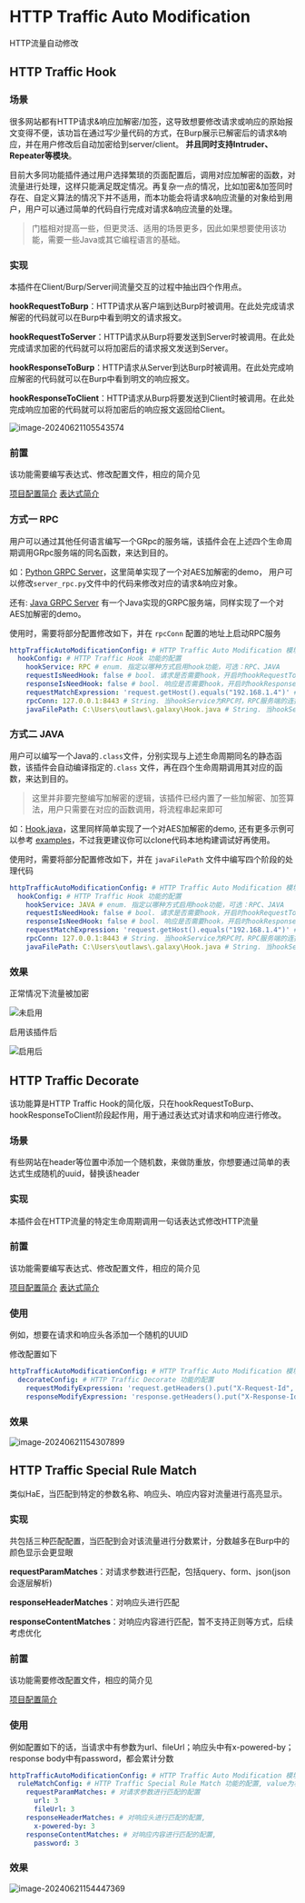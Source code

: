 # HTTP Traffic Auto Modification

HTTP流量自动修改

## HTTP Traffic Hook

### 场景

很多网站都有HTTP请求&响应加解密/加签，这导致想要修改请求或响应的原始报文变得不便，该功旨在通过写少量代码的方式，在Burp展示已解密后的请求&响应，并在用户修改后自动加密给到server/client。
**并且同时支持Intruder、Repeater等模块**。

>
目前大多同功能插件通过用户选择繁琐的页面配置后，调用对应加解密的函数，对流量进行处理，这样只能满足既定情况。再复杂一点的情况，比如加密&加签同时存在、自定义算法的情况下并不适用，而本功能会将请求&响应流量的对象给到用户，用户可以通过简单的代码自行完成对请求&响应流量的处理。
>
> 门槛相对提高一些，但更灵活、适用的场景更多，因此如果想要使用该功能，需要一些Java或其它编程语言的基础。

### 实现

本插件在Client/Burp/Server间流量交互的过程中抽出四个作用点。

**hookRequestToBurp**：HTTP请求从客户端到达Burp时被调用。在此处完成请求解密的代码就可以在Burp中看到明文的请求报文。

**hookRequestToServer**：HTTP请求从Burp将要发送到Server时被调用。在此处完成请求加密的代码就可以将加密后的请求报文发送到Server。

**hookResponseToBurp**：HTTP请求从Server到达Burp时被调用。在此处完成响应解密的代码就可以在Burp中看到明文的响应报文。

**hookResponseToClient**：HTTP请求从Burp将要发送到Client时被调用。在此处完成响应加密的代码就可以将加密后的响应报文返回给Client。

![image-20240621105543574](https://raw.githubusercontent.com/outlaws-bai/picture/main/img/image-20240621105543574.png)

### 前置

该功能需要编写表达式、修改配置文件，相应的简介见

[项目配置简介](https://github.com/outlaws-bai/Galaxy/blob/main/docs/使用须知.md#配置简介) [表达式简介](https://github.com/outlaws-bai/Galaxy/blob/main/docs/使用须知.md#表达式渲染)

### 方式一 RPC

用户可以通过其他任何语言编写一个GRpc的服务端，该插件会在上述四个生命周期调用GRpc服务端的同名函数，来达到目的。

如：[Python GRPC Server](https://github.com/outlaws-bai/PyGRpcServer)，这里简单实现了一个对AES加解密的demo，
用户可以修改`server_rpc.py`文件中的代码来修改对应的请求&响应对象。

还有:  [Java GRPC Server](https://github.com/outlaws-bai/Galaxy/blob/main/src/test/java/org/m2sec/modules/traffic/hook/HttpHookRpcServer.java)
有一个Java实现的GRPC服务端，同样实现了一个对AES加解密的demo。

使用时，需要将部分配置修改如下，并在 `rpcConn` 配置的地址上启动RPC服务

```yaml
httpTrafficAutoModificationConfig: # HTTP Traffic Auto Modification 模块的功能配置
  hookConfig: # HTTP Traffic Hook 功能的配置
    hookService: RPC # enum. 指定以哪种方式启用hook功能，可选：RPC、JAVA
    requestIsNeedHook: false # bool. 请求是否需要hook，开启时hookRequestToBurp、hookRequestToServer才会被执行
    responseIsNeedHook: false # bool. 响应是否需要hook，开启时hookResponseToBurp、hookResponseToClient才会被执行
    requestMatchExpression: 'request.getHost().equals("192.168.1.4")' # expression. 匹配请求的表达式；用来判断哪些请求需要被hook，例如这里判断请求的host必须是192.168.1.4
    rpcConn: 127.0.0.1:8443 # String. 当hookService为RPC时，RPC服务端的连接串
    javaFilePath: C:\Users\outlaws\.galaxy\Hook.java # String. 当hookService为JAVA时，Java的文件路径
```

### 方式二 JAVA

用户可以编写一个Java的`.class`文件，分别实现与上述生命周期同名的静态函数，该插件会自动编译指定的`.class`
文件，再在四个生命周期调用其对应的函数，来达到目的。

> 这里并非要完整编写加解密的逻辑，该插件已经内置了一些加解密、加签算法，用户只需要在对应的函数调用，将流程串起来即可

如：[Hook.java](https://github.com/outlaws-bai/Galaxy/blob/main/src/main/resources/Hook.java)，这里同样简单实现了一个对AES加解密的demo,
还有更多示例可以参考 [examples](https://github.com/outlaws-bai/Galaxy/tree/main/examples)，不过我更建议你可以clone代码本地构建调试好再使用。

使用时，需要将部分配置修改如下，并在 `javaFilePath` 文件中编写四个阶段的处理代码

```yaml
httpTrafficAutoModificationConfig: # HTTP Traffic Auto Modification 模块的功能配置
  hookConfig: # HTTP Traffic Hook 功能的配置
    hookService: JAVA # enum. 指定以哪种方式启用hook功能，可选：RPC、JAVA
    requestIsNeedHook: false # bool. 请求是否需要hook，开启时hookRequestToBurp、hookRequestToServer才会被执行
    responseIsNeedHook: false # bool. 响应是否需要hook，开启时hookResponseToBurp、hookResponseToClient才会被执行
    requestMatchExpression: 'request.getHost().equals("192.168.1.4")' # expression. 匹配请求的表达式；用来判断哪些请求需要被hook，例如这里判断请求的host必须是192.168.1.4
    rpcConn: 127.0.0.1:8443 # String. 当hookService为RPC时，RPC服务端的连接串
    javaFilePath: C:\Users\outlaws\.galaxy\Hook.java # String. 当hookService为JAVA时，Java的文件路径
```

### 效果

正常情况下流量被加密

![未启用](https://raw.githubusercontent.com/outlaws-bai/picture/main/image-20240620232601252.png)

启用该插件后

![启用后](https://raw.githubusercontent.com/outlaws-bai/picture/main/image-20240620232621547.png)

## HTTP Traffic Decorate

该功能算是HTTP Traffic Hook的简化版，只在hookRequestToBurp、hookResponseToClient阶段起作用，用于通过表达式对请求和响应进行修改。

### 场景

有些网站在header等位置中添加一个随机数，来做防重放，你想要通过简单的表达式生成随机的uuid，替换该header

### 实现

本插件会在HTTP流量的特定生命周期调用一句话表达式修改HTTP流量

### 前置

该功能需要编写表达式、修改配置文件，相应的简介见

[项目配置简介](https://github.com/outlaws-bai/Galaxy/blob/main/docs/使用须知.md#配置简介) [表达式简介](https://github.com/outlaws-bai/Galaxy/blob/main/docs/使用须知.md#表达式渲染)

### 使用

例如，想要在请求和响应头各添加一个随机的UUID

修改配置如下

```yaml
httpTrafficAutoModificationConfig: # HTTP Traffic Auto Modification 模块的功能配置
  decorateConfig: # HTTP Traffic Decorate 功能的配置
    requestModifyExpression: 'request.getHeaders().put("X-Request-Id", java.util.UUID.randomUUID().toString())' # 请求修改的表达式
    responseModifyExpression: 'response.getHeaders().put("X-Response-Id", java.util.UUID.randomUUID().toString())' # 响应修改的表达式
```

### 效果

![image-20240621154307899](https://raw.githubusercontent.com/outlaws-bai/picture/main/img/image-20240621154307899.png)

## HTTP Traffic Special Rule Match

类似HaE，当匹配到特定的参数名称、响应头、响应内容对流量进行高亮显示。

### 实现

共包括三种匹配配置，当匹配到会对该流量进行分数累计，分数越多在Burp中的颜色显示会更显眼

**requestParamMatches**：对请求参数进行匹配，包括query、form、json(json会逐层解析)

**responseHeaderMatches**：对响应头进行匹配

**responseContentMatches**：对响应内容进行匹配，暂不支持正则等方式，后续考虑优化

### 前置

该功能需要修改配置文件，相应的简介见

[项目配置简介](https://github.com/outlaws-bai/Galaxy/blob/main/docs/使用须知.md#配置简介)

### 使用

例如配置如下的话，当请求中有参数为url、fileUrl；响应头中有x-powered-by；response body中有password，都会累计分数

```yaml
httpTrafficAutoModificationConfig: # HTTP Traffic Auto Modification 模块的功能配置
  ruleMatchConfig: # HTTP Traffic Special Rule Match 功能的配置, value为权重或者说等级，可选择1-5
    requestParamMatches: # 对请求参数进行匹配的配置
      url: 3
      fileUrl: 3
    responseHeaderMatches: # 对响应头进行匹配的配置, 
      x-powered-by: 3
    responseContentMatches: # 对响应内容进行匹配的配置, 
      password: 3
```

### 效果

![image-20240621154447369](https://raw.githubusercontent.com/outlaws-bai/picture/main/img/image-20240621154447369.png)
